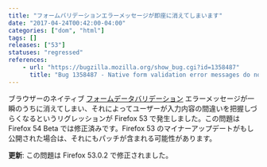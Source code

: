 ```yaml
---
title: "フォームバリデーションエラーメッセージが即座に消えてしまいます"
date: "2017-04-24T00:42:00-04:00"
categories: ["dom", "html"]
tags: []
releases: ["53"]
statuses: "regressed"
references:
    - url: "https://bugzilla.mozilla.org/show_bug.cgi?id=1358487"
      title: "Bug 1358487 - Native form validation error messages do not appear"
---
```

ブラウザーのネイティブ [フォームデータバリデーション](https://developer.mozilla.org/docs/Learn/HTML/Forms/Form_validation) エラーメッセージが一瞬のうちに消えてしまい、それによってユーザーが入力内容の間違いを把握しづらくなるというリグレッションが Firefox 53 で発生しました。この問題は Firefox 54 Beta では修正済みです。Firefox 53 のマイナーアップデートがもし公開された場合は、それにもパッチが含まれる可能性があります。

**更新**: この問題は Firefox 53.0.2 で修正されました。
